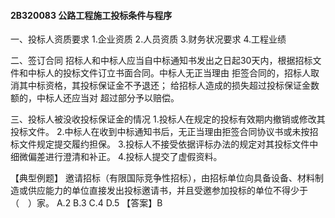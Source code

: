 #### 2B320083	公路工程施工投标条件与程序
一、投标人资质要求
1.企业资质
2.人员资质
3.财务状况要求
4.工程业绩

二、签订合同
招标人和中标人应当自中标通知书发出之日起30天内，根据招标文件和中标人的投标文件订立书面合同。中标人无正当理由 拒签合同的，招标人取消其中标资格，其投标保证金不予退还； 给招标人造成的损失超过投标保证金数额的，中标人还应当对 超过部分予以赔偿。

三、投标人被没收投标保证金的情况
1.投标人在规定的投标有效期内撤销或修改其投标文件。
2.中标人在收到中标通知书后，无正当理由拒签合同协议书或未按招标文件规定提交履约担保。
3.投标人不接受依据评标办法的规定对其投标文件中细微偏差进行澄清和补正。
4.投标人提交了虚假资料。

【典型例题】
邀请招标（有限国际竞争性招标），由招标单位向具备设备、材料制造或供应能力的单位直接发出投标邀请书，并且受邀参加投标的单位不得少于（　）家。
A.2
B.3
C.4
D.5
【答案】B